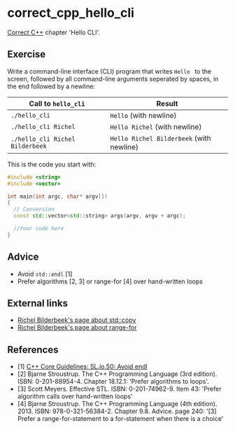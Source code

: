# correct_cpp_hello_cli

[Correct C++](https://github.com/richelbilderbeek/correct_cpp) chapter 'Hello CLI'.

## Exercise

Write a command-line interface (CLI) program that writes `Hello ` to the screen, 
followed by all command-line arguments seperated by spaces, in the end followed by a newline:

Call to `hello_cli`|Result
---|---
`./hello_cli`|`Hello` (with newline)
`./hello_cli Richel`|`Hello Richel` (with newline)
`./hello_cli Richel Bilderbeek`|`Hello Richel Bilderbeek` (with newline)

This is the code you start with:

```c++
#include <string>
#include <vector>

int main(int argc, char* argv[])
{
  // Conversion
  const std::vector<std::string> args(argv, argv + argc);

  //Your code here
}
```

## Advice

 * Avoid `std::endl` [1]
 * Prefer algorithms [2, 3] or range-for [4] over hand-written loops

## External links

 * [Richel Bilderbeek's page about std::copy](https://github.com/richelbilderbeek/cpp/blob/master/content/CppStdCopy.md)
 * [Richel Bilderbeek's page about range-for](https://github.com/richelbilderbeek/cpp/blob/master/content/CppRangeFor.md)

## References

 * [1] [C++ Core Guidelines: SL.io.50: Avoid endl](https://github.com/isocpp/CppCoreGuidelines/blob/master/CppCoreGuidelines.md#Rio-endl)
 * [2] Bjarne Stroustrup. The C++ Programming Language (3rd edition). ISBN: 0-201-88954-4. Chapter 18.12.1: 'Prefer algorithms to loops'.
 * [3] Scott Meyers. Effective STL. ISBN: 0-201-74962-9. Item 43: 'Prefer algorithm calls over hand-written loops'
 * [4] Bjarne Stroustrup. The C++ Programming Language (4th edition). 2013. ISBN: 978-0-321-56384-2. Chapter 9.8. Advice. page 240: '[3] Prefer a range-for-statement to a for-statement when there is a choice'



